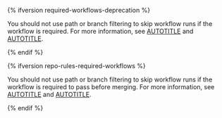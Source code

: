 {% ifversion required-workflows-deprecation %}

You should not use path or branch filtering to skip workflow runs if the workflow is required. For more information, see [AUTOTITLE](/actions/managing-workflow-runs/skipping-workflow-runs) and [AUTOTITLE](/actions/using-workflows/required-workflows).

{% endif %}

{% ifversion repo-rules-required-workflows %}

You should not use path or branch filtering to skip workflow runs if the workflow is required to pass before merging. For more information, see [AUTOTITLE](/actions/managing-workflow-runs/skipping-workflow-runs) and [AUTOTITLE](/repositories/configuring-branches-and-merges-in-your-repository/managing-rulesets/available-rules-for-rulesets#require-workflows-to-pass-before-merging).

{% endif %}
